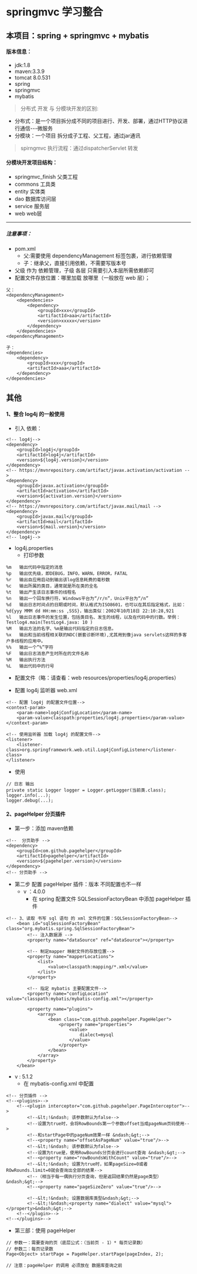 # springmvc 学习整合

## 本项目：spring + springmvc + mybatis

#### 版本信息：
- jdk:1.8
- maven:3.3.9
- tomcat 8.0.531
- spring
- springmvc
- mybatis 

> 分布式 开发 与 分模块开发的区别:
- 分布式：是一个项目拆分成不同的项目进行、开发、部署，通过HTTP协议进行通信---微服务
- 分模块：一个项目 拆分成子工程、父工程，通过jar通讯

> spirngmvc 执行流程：通过dispatcherServlet 转发

#### 分模块开发项目结构：
- springmvc_finish  父类工程
- commons  工具类
- entity 实体类
- dao 数据库访问层
- service 服务层
- web web层

---
##### 注意事项：
- pom.xml
  - 父:需要使用 dependencyManagement 标签包裹，进行依赖管理
  - 子：继承父，直接引用依赖，不需要写版本号
- 父级 作为 依赖管理，子级 各层 只需要引入本层所需依赖即可
- 配置文件存放位置：哪里加载 放哪里（一般放在 web 层）；
````
父：
<dependencyManagement>
    <dependencies>
        <dependency>
            <groupId>xxx</groupId>
            <artifactId>aaa</artifactId>
            <version>xxxxx</version>
        </dependency>
    </dependencies>
<dependencyManagement>

子：
<dependencies>
    <dependency>
        <groupId>xxx</groupId>
        <artifactId>aaa</artifactId>
    </dependency>
</dependencies>
````
  
## 其他

#### 1、整合 log4j 的一般使用

- 引入 依赖：
```
<!-- log4j-->
<dependency>
    <groupId>log4j</groupId>
    <artifactId>log4j</artifactId>
    <version>${log4j.version}</version>
</dependency>
<!-- https://mvnrepository.com/artifact/javax.activation/activation -->
<dependency>
    <groupId>javax.activation</groupId>
    <artifactId>activation</artifactId>
    <version>${activation.version}</version>
</dependency>
<!-- https://mvnrepository.com/artifact/javax.mail/mail -->
<dependency>
    <groupId>javax.mail</groupId>
    <artifactId>mail</artifactId>
    <version>${mail.version}</version>
</dependency>
<!-- log4j-->
```
- log4j.properties
  - 打印参数
 ```$xslt
%m   输出代码中指定的消息
%p   输出优先级，即DEBUG，INFO，WARN，ERROR，FATAL 
%r   输出自应用启动到输出该log信息耗费的毫秒数 
%c   输出所属的类目，通常就是所在类的全名 
%t   输出产生该日志事件的线程名 
%n   输出一个回车换行符，Windows平台为“/r/n”，Unix平台为“/n” 
%d   输出日志时间点的日期或时间，默认格式为ISO8601，也可以在其后指定格式，比如：%d{yyy MMM dd HH:mm:ss ,SSS}，输出类似：2002年10月18日 22:10:28,921  
%l   输出日志事件的发生位置，包括类目名、发生的线程，以及在代码中的行数。举例：Testlog4.main(TestLog4.java: 10 ) 
%M   输出方法的名字、%m是输出代码指定的日志信息。
%x   输出和当前线程相关联的NDC(嵌套诊断环境),尤其用到像java servlets这样的多客户多线程的应用中。 
%%   输出一个”%”字符 
%F   输出日志消息产生时所在的文件名称 
%M   输出执行方法 
%L   输出代码中的行号 
 ```
- 配置文件（略：请查看：web resources/properties/log4j.properties）

- 配置 log4j 监听器 web.xml
```
<!-- 配置 log4j 的配置文件位置-->
<context-param>
    <param-name>log4jConfigLocation</param-name>
    <param-value>classpath:properties/log4j.properties</param-value>
</context-param>

<!-- 使用监听器 加载 log4j 的配置文件-->
<listener>
    <listener-class>org.springframework.web.util.Log4jConfigListener</listener-class>
</listener>
```

- 使用
```$xslt
// 日志 输出
private static Logger logger = Logger.getLogger(当前类.class);
logger.info(...);
logger.debug(...);
```


#### 2、pageHelper 分页插件

- 第一步：添加 maven依赖
```$xslt
<!--  分页助手 -->
<dependency>
    <groupId>com.github.pagehelper</groupId>
    <artifactId>pagehelper</artifactId>
    <version>${pagehelper.version}</version>
</dependency>
<!-- 分页助手 -->
```


- 第二步 配置 pageHelper 插件：版本 不同配置也不一样
  - v ：4.0.0
    - 在 spring 配置文件 SQLSessionFactoryBean 中添加 pageHelper 插件
```$xslt
<!-- 3、读取 书写 sql 语句 的 xml 文件的位置：SQLSessionFactoryBean-->
    <bean id="sqlSessionFactoryBean" class="org.mybatis.spring.SqlSessionFactoryBean">
        <!-- 注入数据源 -->
        <property name="dataSource" ref="dataSource"></property>

        <!-- 制定mapper 映射文件的存放位置-->
        <property name="mapperLocations">
            <list>
                <value>classpath:mapping/*.xml</value>
            </list>
        </property>

        <!-- 指定 mybatis 主要配置文件-->
        <property name="configLocation" value="classpath:mybatis/mybatis-config.xml"></property>

        <property name="plugins">
            <array>
                <bean class="com.github.pagehelper.PageHelper">
                    <property name="properties">
                        <value>
                            dialect=mysql
                        </value>
                    </property>
                </bean>
            </array>
        </property>
    </bean>
```
  - v : 5.1.2
    - 在 mybatis-config.xml 中配置
```
<!-- 分页插件 -->
<!--<plugins>-->
    <!--<plugin interceptor="com.github.pagehelper.PageInterceptor">-->
        <!--&lt;!&ndash; 该参数默认为false-->
        <!--设置为true时，会将RowBounds第一个参数offset当成pageNum页码使用-->
        <!--和startPage中的pageNum效果一样 &ndash;&gt;-->
        <!--<property name="offsetAsPageNum" value="true"/>-->
        <!--&lt;!&ndash; 该参数默认为false-->
        <!--设置为true是，使用RowBounds分页会进行count查询 &ndash;&gt;-->
        <!--<property name="rowBoundsWithCount" value="true"/>-->
        <!--&lt;!&ndash; 设置为true时，如果pageSize=0或者ROwRounds.limit=0就会查询出全部的结果-->
        <!--（相当于每一偶执行分页查询，但是返回结果仍然是page类型） &ndash;&gt;-->
        <!--<property name="pageSizeZero" value="true"/>-->

        <!--&lt;!&ndash; 设置数据库类型&ndash;&gt;-->
        <!--&lt;!&ndash;<property name="dialect" value="mysql"></property>&ndash;&gt;-->
    <!--</plugin>-->
<!--</plugins>-->
```

- 第三部：使用 pageHelper
```$xslt
// 参数一：需要查询的页（底层公式：（当前页 - 1）* 每页记录数）
// 参数二：每页记录数
Page<Object> startPage = PageHelper.startPage(pageIndex, 2);

// 注意：pageHelper 的调用 必须放在 数据库查询之前
```